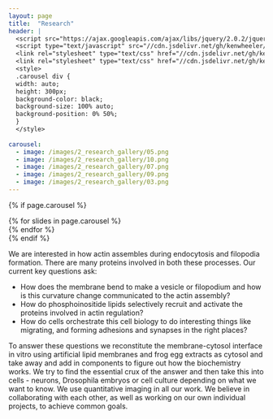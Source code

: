 ```yaml
---
layout: page
title:  "Research"
header: |
  <script src="https://ajax.googleapis.com/ajax/libs/jquery/2.0.2/jquery.min.js"></script>
  <script type="text/javascript" src="//cdn.jsdelivr.net/gh/kenwheeler/slick@1.8.1/slick/slick.min.js"></script>
  <link rel="stylesheet" type="text/css" href="//cdn.jsdelivr.net/gh/kenwheeler/slick@1.8.1/slick/slick.css"/>
  <link rel="stylesheet" type="text/css" href="//cdn.jsdelivr.net/gh/kenwheeler/slick@1.8.1/slick/slick-theme.css"/>
  <style>
  .carousel div {
  width: auto;
  height: 300px;
  background-color: black;
  background-size: 100% auto;
  background-position: 0% 50%;
  }
  </style>
  
carousel:
  - image: /images/2_research_gallery/05.png
  - image: /images/2_research_gallery/10.png
  - image: /images/2_research_gallery/07.png
  - image: /images/2_research_gallery/09.png
  - image: /images/2_research_gallery/03.png
---
```


{% if page.carousel %}
<div class='carousel'>
  {% for slides in page.carousel %}
  <div style="background-image: url({{ slides.image }});"></div>
  {% endfor %}
</div>
<script type="text/javascript">
    $(document).ready(function(){
      $('.carousel').slick({
        slidesToShow: 1,
	autoplay: true,
	autoplaySpeed: 5000,
	fade: true,
	cssEase: 'linear',
        dots: true,
        arrows: false,
      });
    });
</script>
{% endif %}

We are interested in how actin assembles during endocytosis and filopodia formation. There are many proteins involved in both these processes. Our current key questions ask:

* How does the membrane bend to make a vesicle or filopodium and how is this curvature change communicated to the actin assembly?
* How do phosphoinositide lipids selectively recruit and activate the proteins involved in actin regulation?
* How do cells orchestrate this cell biology to do interesting things like migrating, and forming adhesions and synapses in the right places?

To answer these questions we reconstitute the membrane-cytosol interface in vitro using artificial lipid membranes and frog egg extracts as cytosol and take away and add in components to figure out how the biochemistry works. We try to find the essential crux of the answer and then take this into cells - neurons, Drosophila embryos or cell culture depending on what we want to know. We use quantitative imaging in all our work. We believe in collaborating with each other, as well as working on our own individual projects, to achieve common goals.
